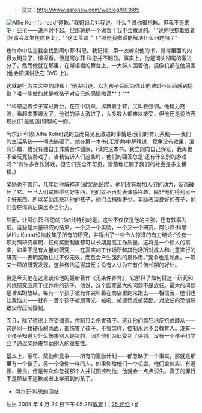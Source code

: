 # 

> 原文：<http://www.aaronsw.com/weblog/001689>

![Alfie Kohn's head](img/0b0ecf65dc631645544a91b808bd8157.png)“道歉。”我妈妈会对我说。什么？说你很抱歉。但我不是来吧，亚伦——说声对不起。但那将是一个谎言！我不会撒谎的。' '说你很抱歉或者[坏事会发生在你身上]。' '这太荒谬了！“强迫我撒谎能解决什么问题吗？”

也许命中注定我会找到阿尔菲·科恩。我记得，第一次听说他的书，觉得里面的内容太明显了，懒得看。但是阿尔菲·科恩并不明显。事实上，他是彻头彻尾的激进分子。然而他就在那里，在斯坦福的舞台上，一大群人围着他，摄像机都在他周围(他会把演讲放在 DVD 上)。

这就是行为主义中的*终极*！”他尖叫道。以为孩子会因为你让他*说*对不起而感到抱歉？唯一能做的就是教孩子对自己的感情撒谎**！”**

 **科恩迈着步子穿过舞台，在空中跳跃，挥舞着手臂，尖叫着强调。他精力充沛，看起来要爆发了，他说的话太激进了，大多数人都难以接受，但他还是设法表现出(只是勉强)理智的一面。

阿尔菲·科恩(Alfie Kohn)说的显而易见且激进的事情是:我们的育儿系统——我们的生活系统——彻底搞砸了。他在第一本书(*无竞争*)中解释说，竞争没有效果，没有乐趣，也没有独自工作或合作健康。(读完这本书，我立刻向自己保证，我再也不会玩竞技游戏了。当我告诉人们这些时，他们的回答总是‘还有什么别的游戏吗？’有许多合作游戏，但它们完全不可见，清楚地证明了我们的社会是多么糟糕。)

奖励也不管用，几年后他解释道(*被奖励惩罚*)。他们没有增加人们的动力，反而破坏了它。一旦人们试图得到好东西，他们就不再对表演感兴趣，除非他们得到另一个好东西。所以奖励那些利他的孩子，他们会捐得更少。奖励表现良好的孩子，他们会在你背后做出不当行为。

然而，让阿尔菲·科恩的书如此特别的是，这些不仅仅是他的主张，还有轶事为证。这些是大量研究的结果，一个又一个实验，一个又一个研究。阿尔菲·科恩(Alfie Kohn)设法收集了所有的研究，并得出了一些令人惊讶的有力结论:“没有一项对照研究表明，任何奖励制度都可以长期提高工作质量。这将是一个惊人的事实，如果不是有大量的研究——在真实的工作场所和其他场所对成人和儿童进行的研究——表明奖励往往不仅无效，而且会产生强烈的反作用。”竞争也是如此。一项又一项的研究发现，这种做法适得其反；没有人认为它有任何长期的好处。

但是今天他在这里谈论他的最新著作《无条件养育》，它解释了如何将这一研究和其他研究应用于抚养你的孩子。他说，这个国家最大的问题不是放任。最大的问题是*害怕*的放纵。每有一个孩子被允许尖叫着在商店里跑来跑去——相信我，他们也让我恼火——就有一百个孩子被扇耳光、被吼、被惩罚或被奖励。对放任的恐惧导致父母压制控制。

而且，除了道德上应受谴责，控制只会伤害孩子。这让他们疯狂地反抗或顺从——这是同一枚硬币的两面，都伤害了孩子。不管怎样，控制永远不会教育人。没有一个孩子知道为什么伤害别人是错的，因为他们为此受到了惩罚。没有一个孩子也学会了通过奖励来帮助别人的重要性。

基本上，惩罚、奖励和竞争——所有的激励计划——都忽略了一个事实，那就是那里有一个孩子，另一个像你一样的人，如果你给他们一个机会，他们会诚实、有道德、善良。但是每次你忽视那个人并试图控制他，他就会一点点消失。真正的罪行不是那些不道歉或者上学迟到的孩子。

*   [阿尔菲·科恩的网站](http://alfiekohn.org/)

贴出 2005 年 4 月 24 日下午 05:26([教育](cat_education) ) ( [25 评论](#comments) ) [#](001689)

